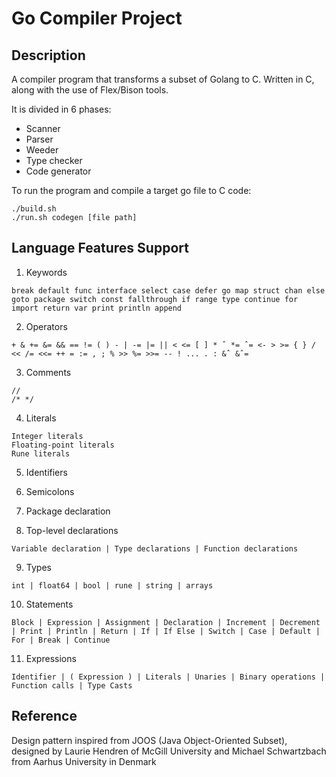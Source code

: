 # Go Compiler Project

## Description 

A compiler program that transforms a subset of Golang to C. Written in C, along with the use of Flex/Bison tools. 

It is divided in 6 phases:
* Scanner
* Parser
* Weeder
* Type checker
* Code generator

To run the program and compile a target go file to C code:

```
./build.sh
./run.sh codegen [file path]
```

## Language Features Support

1. Keywords 
```
break default func interface select case defer go map struct chan else goto package switch const fallthrough if range type continue for import return var print println append
```
2. Operators
```
+ & += &= && == != ( ) - | -= |= || < <= [ ] * ˆ *= ˆ= <- > >= { } / << /= <<= ++ = := , ; % >> %= >>= -- ! ... . : &ˆ &ˆ=
```

3. Comments 
```
// 
/* */
```

4. Literals
```
Integer literals
Floating-point literals
Rune literals
```
5. Identifiers

6. Semicolons

7. Package declaration

8. Top-level declarations
```
Variable declaration | Type declarations | Function declarations
```

9. Types
```
int | float64 | bool | rune | string | arrays
```

10. Statements 
```
Block | Expression | Assignment | Declaration | Increment | Decrement | Print | Println | Return | If | If Else | Switch | Case | Default | For | Break | Continue
```

11. Expressions
```
Identifier | ( Expression ) | Literals | Unaries | Binary operations | Function calls | Type Casts
```

## Reference
Design pattern inspired from JOOS (Java Object-Oriented Subset), designed by Laurie Hendren of McGill University and Michael Schwartzbach from Aarhus University in Denmark
